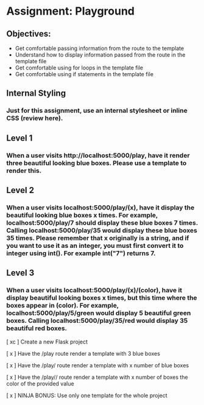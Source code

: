 # Assignment: Playground
## Objectives:
 - Get comfortable passing information from the route to the template
 - Understand how to display information passed from the route in the template file
 - Get comfortable using for loops in the template file
 - Get comfortable using if statements in the template file
## Internal Styling
### Just for this assignment, use an internal stylesheet or inline CSS (review here).

## Level 1
### When a user visits http://localhost:5000/play, have it render three beautiful looking blue boxes. Please use a template to render this.

## Level 2
### When a user visits localhost:5000/play/(x), have it display the beautiful looking blue boxes x times. For example, localhost:5000/play/7 should display these blue boxes 7 times. Calling localhost:5000/play/35 would display these blue boxes 35 times. Please remember that x originally is a string, and if you want to use it as an integer, you must first convert it to integer using int(). For example int("7") returns 7. 

## Level 3
### When a user visits localhost:5000/play/(x)/(color), have it display beautiful looking boxes x times, but this time where the boxes appear in (color). For example, localhost:5000/play/5/green would display 5 beautiful green boxes. Calling localhost:5000/play/35/red would display 35 beautiful red boxes.

[ xc ] Create a new Flask project

[ x ] Have the /play route render a template with 3 blue boxes

[ x ] Have the /play/<x> route render a template with x number of blue boxes

[ x ] Have the /play/<x>/<color> route render a template with x number of boxes the color of the provided value

[ x ] NINJA BONUS: Use only one template for the whole project